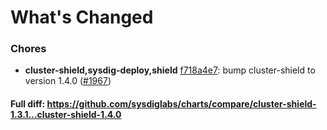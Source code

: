 # What's Changed

### Chores
- **cluster-shield,sysdig-deploy,shield** [f718a4e7](https://github.com/sysdiglabs/charts/commit/f718a4e7b6164a306919531120ad9cbf938c6424): bump cluster-shield to version 1.4.0 ([#1967](https://github.com/sysdiglabs/charts/issues/1967))
#### Full diff: https://github.com/sysdiglabs/charts/compare/cluster-shield-1.3.1...cluster-shield-1.4.0
